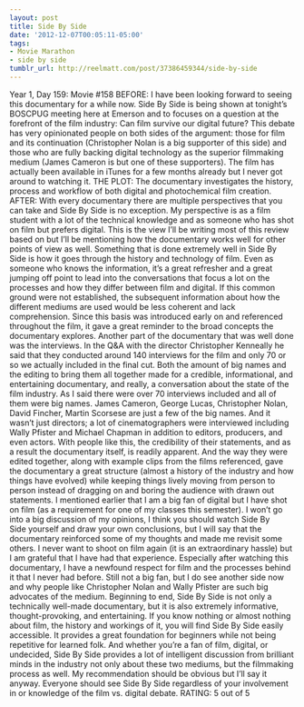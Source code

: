 ```yaml
---
layout: post
title: Side By Side
date: '2012-12-07T00:05:11-05:00'
tags:
- Movie Marathon
- side by side
tumblr_url: http://reelmatt.com/post/37386459344/side-by-side
---
```

Year 1, Day 159: Movie #158
BEFORE: I have been looking forward to seeing this documentary for a while now. Side By Side is being shown at tonight’s BOSCPUG meeting here at Emerson and to focuses on a question at the forefront of the film industry: Can film survive our digital future? This debate has very opinionated people on both sides of the argument: those for film and its continuation (Christopher Nolan is a big supporter of this side) and those who are fully backing digital technology as the superior filmmaking medium (James Cameron is but one of these supporters). The film has actually been available in iTunes for a few months already but I never got around to watching it.
THE PLOT: The documentary investigates the history, process and workflow of both digital and photochemical film creation.
AFTER: With every documentary there are multiple perspectives that you can take and Side By Side is no exception. My perspective is as a film student with a lot of the technical knowledge and as someone who has shot on film but prefers digital. This is the view I’ll be writing most of this review based on but I’ll be mentioning how the documentary works well for other points of view as well.
Something that is done extremely well in Side By Side is how it goes through the history and technology of film. Even as someone who knows the information, it’s a great refresher and a great jumping off point to lead into the conversations that focus a lot on the processes and how they differ between film and digital. If this common ground were not established, the subsequent information about how the different mediums are used would be less coherent and lack comprehension. Since this basis was introduced early on and referenced throughout the film, it gave a great reminder to the broad concepts the documentary explores.
Another part of the documentary that was well done was the interviews. In the Q&A with the director Christopher Kenneally he said that they conducted around 140 interviews for the film and only 70 or so we actually included in the final cut. Both the amount of big names and the editing to bring them all together made for a credible, informational, and entertaining documentary, and really, a conversation about the state of the film industry. As I said there were over 70 interviews included and all of them were big names. James Cameron, George Lucas, Christopher Nolan, David Fincher, Martin Scorsese are just a few of the big names. And it wasn’t just directors; a lot of cinematographers were interviewed including Wally Pfister and Michael Chapman in addition to editors, producers, and even actors. With people like this, the credibility of their statements, and as a result the documentary itself, is readily apparent. And the way they were edited together, along with example clips from the films referenced, gave the documentary a great structure (almost a history of the industry and how things have evolved) while keeping things lively moving from person to person instead of dragging on and boring the audience with drawn out statements.
I mentioned earlier that I am a big fan of digital but I have shot on film (as a requirement for one of my classes this semester). I won’t go into a big discussion of my opinions, I think you should watch Side By Side yourself and draw your own conclusions, but I will say that the documentary reinforced some of my thoughts and made me revisit some others. I never want to shoot on film again (it is an extraordinary hassle) but I am grateful that I have had that experience. Especially after watching this documentary, I have a newfound respect for film and the processes behind it that I never had before. Still not a big fan, but I do see another side now and why people like Christopher Nolan and Wally Pfister are such big advocates of the medium.
Beginning to end, Side By Side is not only a technically well-made documentary, but it is also extremely informative, thought-provoking, and entertaining. If you know nothing or almost nothing about film, the history and workings of it, you will find Side By Side easily accessible. It provides a great foundation for beginners while not being repetitive for learned folk. And whether you’re a fan of film, digital, or undecided, Side By Side provides a lot of intelligent discussion from brilliant minds in the industry not only about these two mediums, but the filmmaking process as well. My recommendation should be obvious but I’ll say it anyway. Everyone should see Side By Side regardless of your involvement in or knowledge of the film vs. digital debate.
RATING: 5 out of 5
